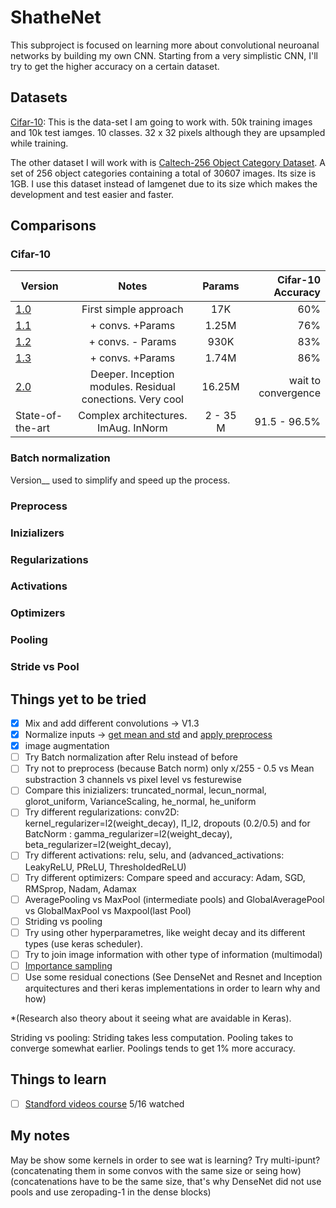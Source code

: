 # ShatheNet

This subproject is focused on learning more about convolutional neuroanal networks by building my own CNN. Starting from a very simplistic CNN, I'll try to get the higher accuracy on a certain dataset.

## Datasets
[Cifar-10](https://www.cs.toronto.edu/~kriz/cifar.html): This is the data-set I am going to work with. 50k training images and 10k test iamges. 10 classes. 32 x 32 pixels although they are upsampled while training.

The other dataset I will work with is [Caltech-256 Object Category Dataset](http://authors.library.caltech.edu/7694/). A set of 256 object categories containing a total of 30607 images. 
Its size is 1GB. I use this dataset instead of Iamgenet due to its size which makes the development and test easier and faster.


## Comparisons
### Cifar-10

| Version        | Notes           | Params           | Cifar-10 Accuracy |
| ------------- |:-------------:|:-------------:| -----:|
| [1.0](https://github.com/Shathe/DeepLearning/tree/master/ShatheNet/images/v1_0.png)     | First simple approach   | 17K   | 60% |
| [1.1](https://github.com/Shathe/DeepLearning/tree/master/ShatheNet/images/v1_2.png)     | + convs. +Params  | 1.25M   | 76% |
| [1.2](https://github.com/Shathe/DeepLearning/tree/master/ShatheNet/images/v1_1.png)     | + convs. - Params  | 930K   | 83% |
| [1.3](https://github.com/Shathe/DeepLearning/tree/master/ShatheNet/images/v1_3.png)     | + convs. +Params  | 1.74M   | 86% |
| [2.0](https://github.com/Shathe/DeepLearning/tree/master/ShatheNet/images/v2.png)       | Deeper. Inception modules. Residual conections. Very cool  |  16.25M  | wait to 	convergence |
|State-of-the-art    | Complex architectures. ImAug. InNorm |  2 - 35 M|  91.5 - 96.5% |

### Batch normalization 
Version__ used to simplify and speed up the process.
### Preprocess
### Inizializers
### Regularizations
### Activations
### Optimizers
### Pooling
### Stride vs Pool
    
## Things yet to be tried

- [x] Mix and add different convolutions -> V1.3
- [x] Normalize inputs -> [get mean and std](https://github.com/Shathe/DeepLearning/tree/master/ShatheNet/Utils/preprocess_dataset.py) and [apply preprocess](https://github.com/Shathe/DeepLearning/tree/master/ShatheNet/train.py)
- [x] image augmentation
- [ ] Try Batch normalization after Relu instead of before
- [ ] Try not to preprocess (because Batch norm) only x/255 - 0.5 vs Mean substraction 3 channels vs pixel level vs festurewise
- [ ] Compare this inizializers: truncated_normal, lecun_normal, glorot_uniform, VarianceScaling, he_normal, he_uniform
- [ ] Try different regularizations: conv2D:  kernel_regularizer=l2(weight_decay), l1_l2, dropouts (0.2/0.5) and for BatcNorm : gamma_regularizer=l2(weight_decay),    beta_regularizer=l2(weight_decay), 
- [ ] Try different activations: relu, selu, and (advanced_activations: LeakyReLU, PReLU, ThresholdedReLU)
- [ ] Try different optimizers: Compare speed and accuracy: Adam, SGD, RMSprop, Nadam, Adamax
- [ ] AveragePooling vs MaxPool (intermediate pools) and GlobalAveragePool vs GlobalMaxPool vs Maxpool(last Pool)
- [ ] Striding vs pooling
- [ ] Try using other hyperparametres, like weight decay and its different types (use  keras scheduler).
- [ ] Try to join image information with other type of information (multimodal)
- [ ] [Importance sampling](http://idiap.ch/~katharas/importance-sampling/)
- [ ] Use some residual conections (See DenseNet and Resnet and Inception arquitectures and theri keras implementations in order to learn why and how)

*(Research also theory about it seeing what are avaidable in Keras).

Striding vs pooling: Striding takes less computation. Pooling takes to converge somewhat earlier. Poolings tends to get 1% more accuracy.

## Things to learn
- [ ] [Standford videos course](https://youtu.be/bNb2fEVKeEo?t=1804) 5/16 watched 



## My notes

May be show some kernels in order to see wat is learning?
Try multi-ipunt?(concatenating them in some convos with the same size or seing how)
(concatenations have to be the same size, that's why DenseNet did not use pools and use zeropading-1 in the dense blocks)